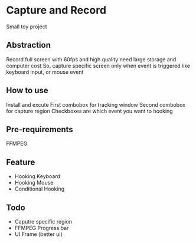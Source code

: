 # Capture and Record
Small toy project

## Abstraction
Record full screen with 60fps and high quality need large storage and computer cost
So, capture specific screen only when event is triggered like keyboard input, or mouse event

## How to use
Install and excute
First combobox for tracking window
Second combobox for capture region
Checkboxes are which event you want to hooking

## Pre-requirements
FFMPEG

## Feature
- Hooking Keyboard
- Hooking Mouse
- Conditional Hooking

## Todo
- Caputre specific region
- FFMPEG Progress bar
- UI Frame (better ui)